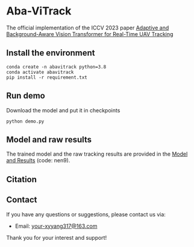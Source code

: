 # Aba-ViTrack

The official implementation of the ICCV 2023 paper [Adaptive and Background-Aware Vision Transformer for Real-Time UAV Tracking](https://iccv2023.thecvf.com/)

## Install the environment
   ```
   conda create -n abavitrack python=3.8
   conda activate abavitrack
   pip install -r requirement.txt
   ```

## Run demo
Download the model and put it in checkpoints

   ```
   python demo.py
   ```

## Model and raw results
The trained model and the raw tracking results are provided in the [Model and Results](https://pan.baidu.com/s/13aXfsihrbrh8WMu6XYTthA?pwd=nen9) (code: nen9).

## Citation



## Contact
If you have any questions or suggestions, please contact us via:

- Email: your-xyyang317@163.com

Thank you for your interest and support!
